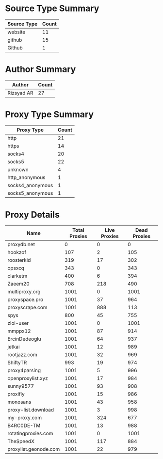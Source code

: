 # Source Type Summary

| Source Type | Count |
|-------------|-------|
| website | 11 |
| github | 15 |
| Github | 1 |


# Author Summary

| Author | Count |
|--------|-------|
| Rizsyad AR | 27 |


# Proxy Type Summary

| Proxy Type | Count |
|------------|-------|
| http | 21 |
| https | 14 |
| socks4 | 20 |
| socks5 | 22 |
| unknown | 4 |
| http_anonymous | 1 |
| socks4_anonymous | 1 |
| socks5_anonymous | 1 |


# Proxy Details

| Name | Total Proxies | Live Proxies | Dead Proxies |
|------|---------------|--------------|---------------|
| proxydb.net | 0 | 0 | 0 |
| hookzof | 107 | 2 | 105 |
| roosterkid | 319 | 17 | 302 |
| opsxcq | 343 | 0 | 343 |
| clarketm | 400 | 6 | 394 |
| Zaeem20 | 708 | 218 | 490 |
| multiproxy.org | 1001 | 0 | 1001 |
| proxyspace.pro | 1001 | 37 | 964 |
| proxyscrape.com | 1001 | 888 | 113 |
| spys | 800 | 45 | 755 |
| zloi-user | 1001 | 0 | 1001 |
| mmppx12 | 1001 | 87 | 914 |
| ErcinDedeoglu | 1001 | 64 | 937 |
| jetkai | 1001 | 12 | 989 |
| rootjazz.com | 1001 | 32 | 969 |
| ShiftyTR | 993 | 19 | 974 |
| proxy4parsing | 1001 | 5 | 996 |
| openproxylist.xyz | 1001 | 17 | 984 |
| sunny9577 | 1001 | 93 | 908 |
| proxifly | 1001 | 15 | 986 |
| monosans | 1001 | 43 | 958 |
| proxy-list.download | 1001 | 3 | 998 |
| my-proxy.com | 1001 | 324 | 677 |
| B4RC0DE-TM | 1001 | 13 | 988 |
| rotatingproxies.com | 1001 | 0 | 1001 |
| TheSpeedX | 1001 | 117 | 884 |
| proxylist.geonode.com | 1001 | 22 | 979 |

